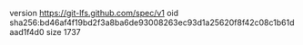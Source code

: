 version https://git-lfs.github.com/spec/v1
oid sha256:bd46af4f19bd2f3a8ba6de93008263ec93d1a25620f8f42c08c1b61daad1f4d0
size 1737
